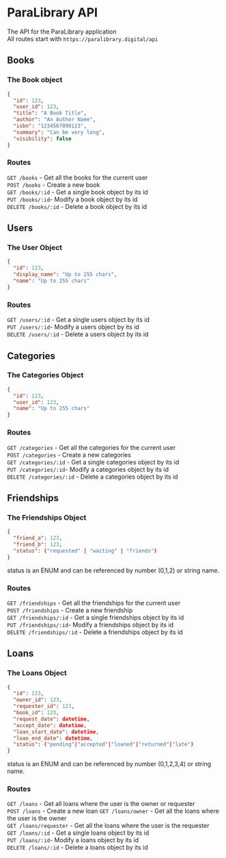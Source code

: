 # ParaLibrary API
The API for the ParaLibrary application\
All routes start with `https://paralibrary.digital/api`

## Books
### The Book object
```json
{
  "id": 123,
  "user_id": 123,
  "title": "A Book Title",
  "author": "An Author Name",
  "isbn": "1234567890123",
  "summary": "Can be very long",
  "visibility": false
}
```
### Routes
`GET /books` - Get all the books for the current user\
`POST /books` - Create a new book\
`GET /books/:id` - Get a single book object by its id\
`PUT /books/:id`- Modify a book object by its id\
`DELETE /books/:id` - Delete a book object by its id

## Users
### The User Object
```json
{
  "id": 123,
  "display_name": "Up to 255 chars",
  "name": "Up to 255 chars"
}
```
### Routes
`GET /users/:id` - Get a single users object by its id\
`PUT /users/:id`- Modify a users object by its id\
`DELETE /users/:id` - Delete a users object by its id

## Categories
### The Categories Object
```json
{
  "id": 123,
  "user_id": 123,
  "name": "Up to 255 chars"
}
```
### Routes
`GET /categories` - Get all the categories for the current user\
`POST /categories` - Create a new categories\
`GET /categories/:id` - Get a single categories object by its id\
`PUT /categories/:id`- Modify a categories object by its id\
`DELETE /categories/:id` - Delete a categories object by its id

## Friendships
### The Friendships Object
```json
{
  "friend_a": 123,
  "friend_b": 123,
  "status": ("requested" | "waiting" | "friends")
}
```
status is an ENUM and can be referenced by number (0,1,2) or string name.
### Routes
`GET /friendships` - Get all the friendships for the current user\
`POST /friendships` - Create a new friendship\
`GET /friendships/:id` - Get a single friendships object by its id\
`PUT /friendships/:id`- Modify a friendships object by its id\
`DELETE /friendships/:id` - Delete a friendships object by its id

## Loans
### The Loans Object
```json
{
  "id": 123,
  "owner_id": 123,
  "requester_id": 123,
  "book_id": 123,
  "request_date": datetime,
  "accept_date": datetime,
  "loan_start_date": datetime,
  "loan_end_date": datetime,
  "status": ("pending"|"accepted"|"loaned"|"returned"|"late")
}
```
status is an ENUM and can be referenced by number (0,1,2,3,4) or string name.
### Routes
`GET /loans` - Get all loans where the user is the owner or requester\
`POST /loans` - Create a new loan
`GET /loans/owner` - Get all the loans where the user is the owner\
`GET /loans/requester` - Get all the loans where the user is the requester\
`GET /loans/:id` - Get a single loans object by its id\
`PUT /loans/:id`- Modify a loans object by its id\
`DELETE /loans/:id` - Delete a loans object by its id


